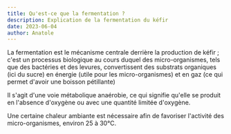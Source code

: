 ```yaml
---
title: Qu'est-ce que la fermentation ?
description: Explication de la fermentation du kéfir
date: 2023-06-04
author: Anatole
---
```


La fermentation est le mécanisme centrale derrière la production de kéfir ; c'est un processus biologique au cours duquel des micro-organismes, tels que des bactéries et des levures, convertissent des substrats organiques (ici du sucre) en énergie (utile pour les micro-organismes) et en gaz (ce qui permet d'avoir une boisson pétillante)

Il s'agit d'une voie métabolique anaérobie, ce qui signifie qu'elle se produit en l'absence d'oxygène ou avec une quantité limitée d'oxygène.

Une certaine chaleur ambiante est nécessaire afin de favoriser l'activité des micro-organismes, environ 25 à 30°C.
